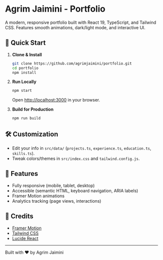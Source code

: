 # Agrim Jaimini - Portfolio

A modern, responsive portfolio built with React 19, TypeScript, and Tailwind CSS. Features smooth animations, dark/light mode, and interactive UI.

## 🚀 Quick Start

1. **Clone & Install**
   ```bash
   git clone https://github.com/agrimjaimini/portfolio.git
   cd portfolio
   npm install
   ```
2. **Run Locally**
   ```bash
   npm start
   ```
   Open [http://localhost:3000](http://localhost:3000) in your browser.

3. **Build for Production**
   ```bash
   npm run build
   ```

## 🛠️ Customization
- Edit your info in `src/data/` (`projects.ts`, `experience.ts`, `education.ts`, `skills.ts`).
- Tweak colors/themes in `src/index.css` and `tailwind.config.js`.

## 📱 Features
- Fully responsive (mobile, tablet, desktop)
- Accessible (semantic HTML, keyboard navigation, ARIA labels)
- Framer Motion animations
- Analytics tracking (page views, interactions)

## 🙏 Credits
- [Framer Motion](https://www.framer.com/motion/)
- [Tailwind CSS](https://tailwindcss.com/)
- [Lucide React](https://lucide.dev/)

---
Built with ❤️ by Agrim Jaimini
